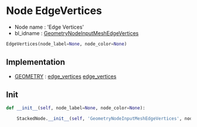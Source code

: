 # Node EdgeVertices

- Node name : 'Edge Vertices'
- bl_idname : [GeometryNodeInputMeshEdgeVertices](https://docs.blender.org/api/current/bpy.types.GeometryNodeInputMeshEdgeVertices.html)


``` python
EdgeVertices(node_label=None, node_color=None)
```
## Implementation

- [GEOMETRY](/docs/GeoNodes/GEOMETRY.md) : [edge_vertices](/docs/GeoNodes/GEOMETRY.md#edge_vertices) [edge_vertices](/docs/GeoNodes/GEOMETRY.md#edge_vertices)

## Init

``` python
def __init__(self, node_label=None, node_color=None):

    StackedNode.__init__(self, 'GeometryNodeInputMeshEdgeVertices', node_label=node_label, node_color=node_color)
```
